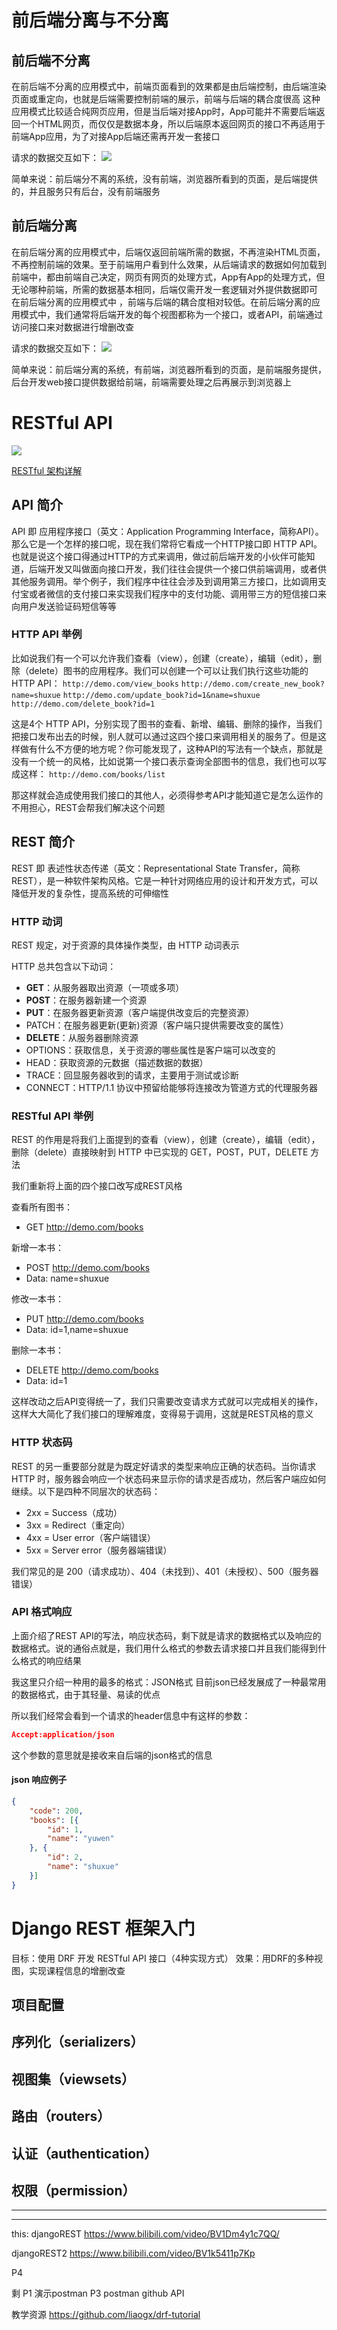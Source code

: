 # 前后端分离与不分离

## 前后端不分离

在前后端不分离的应用模式中，前端页面看到的效果都是由后端控制，由后端渲染页面或重定向，也就是后端需要控制前端的展示，前端与后端的耦合度很高
这种应用模式比较适合纯网页应用，但是当后端对接App时，App可能并不需要后端返回一个HTML网页，而仅仅是数据本身，所以后端原本返回网页的接口不再适用于前端App应用，为了对接App后端还需再开发一套接口

请求的数据交互如下：
![](resources/2023-11-03-10-48-10.png)

简单来说：前后端分不离的系统，没有前端，浏览器所看到的页面，是后端提供的，并且服务只有后台，没有前端服务

## 前后端分离

在前后端分离的应用模式中，后端仅返回前端所需的数据，不再渲染HTML页面，不再控制前端的效果。至于前端用户看到什么效果，从后端请求的数据如何加载到前端中，都由前端自己决定，网页有网页的处理方式，App有App的处理方式，但无论哪种前端，所需的数据基本相同，后端仅需开发一套逻辑对外提供数据即可
在前后端分离的应用模式中 ，前端与后端的耦合度相对较低。在前后端分离的应用模式中，我们通常将后端开发的每个视图都称为一个接口，或者API，前端通过访问接口来对数据进行增删改查

请求的数据交互如下：
![](resources/2023-11-03-10-49-59.png)

简单来说：前后端分离的系统，有前端，浏览器所看到的页面，是前端服务提供，后台开发web接口提供数据给前端，前端需要处理之后再展示到浏览器上

# RESTful API

![](resources/2024-01-15-19-43-11.png)

[RESTful 架构详解](https://www.runoob.com/w3cnote/restful-architecture.html)

## API 简介

API 即 应用程序接口（英文：Application Programming Interface，简称API）。那么它是一个怎样的接口呢，现在我们常将它看成一个HTTP接口即 HTTP API。也就是说这个接口得通过HTTP的方式来调用，做过前后端开发的小伙伴可能知道，后端开发又叫做面向接口开发，我们往往会提供一个接口供前端调用，或者供其他服务调用。举个例子，我们程序中往往会涉及到调用第三方接口，比如调用支付宝或者微信的支付接口来实现我们程序中的支付功能、调用带三方的短信接口来向用户发送验证码短信等等

### HTTP API 举例

比如说我们有一个可以允许我们查看（view），创建（create），编辑（edit），删除（delete）图书的应用程序。我们可以创建一个可以让我们执行这些功能的 HTTP API：
`http://demo.com/view_books`
`http://demo.com/create_new_book?name=shuxue`
`http://demo.com/update_book?id=1&name=shuxue`
`http://demo.com/delete_book?id=1`

这是4个 HTTP API，分别实现了图书的查看、新增、编辑、删除的操作，当我们把接口发布出去的时候，别人就可以通过这四个接口来调用相关的服务了。但是这样做有什么不方便的地方呢？你可能发现了，这种API的写法有一个缺点，那就是没有一个统一的风格，比如说第一个接口表示查询全部图书的信息，我们也可以写成这样：
`http://demo.com/books/list`

那这样就会造成使用我们接口的其他人，必须得参考API才能知道它是怎么运作的
不用担心，REST会帮我们解决这个问题

## REST 简介

REST 即 表述性状态传递（英文：Representational State Transfer，简称REST），是一种软件架构风格。它是一种针对网络应用的设计和开发方式，可以降低开发的复杂性，提高系统的可伸缩性

### HTTP 动词

REST 规定，对于资源的具体操作类型，由 HTTP 动词表示

HTTP 总共包含以下动词：
- **GET**：从服务器取出资源（一项或多项）
- **POST**：在服务器新建一个资源
- **PUT**：在服务器更新资源（客户端提供改变后的完整资源）
- PATCH：在服务器更新(更新)资源（客户端只提供需要改变的属性）
- **DELETE**：从服务器删除资源
- OPTIONS：获取信息，关于资源的哪些属性是客户端可以改变的
- HEAD：获取资源的元数据（描述数据的数据）
- TRACE：回显服务器收到的请求，主要用于测试或诊断
- CONNECT：HTTP/1.1 协议中预留给能够将连接改为管道方式的代理服务器

### RESTful API 举例

REST 的作用是将我们上面提到的查看（view），创建（create），编辑（edit），删除（delete）直接映射到 HTTP 中已实现的 GET，POST，PUT，DELETE 方法

我们重新将上面的四个接口改写成REST风格

查看所有图书：
- GET http://demo.com/books

新增一本书：
- POST http://demo.com/books
- Data: name=shuxue

修改一本书：
- PUT http://demo.com/books
- Data: id=1,name=shuxue

删除一本书：
- DELETE http://demo.com/books
- Data: id=1

这样改动之后API变得统一了，我们只需要改变请求方式就可以完成相关的操作，这样大大简化了我们接口的理解难度，变得易于调用，这就是REST风格的意义

### HTTP 状态码

REST 的另一重要部分就是为既定好请求的类型来响应正确的状态码。当你请求 HTTP 时，服务器会响应一个状态码来显示你的请求是否成功，然后客户端应如何继续。以下是四种不同层次的状态码：
- 2xx = Success（成功）
- 3xx = Redirect（重定向）
- 4xx = User error（客户端错误）
- 5xx = Server error（服务器端错误）

我们常见的是 200（请求成功）、404（未找到）、401（未授权）、500（服务器错误）

### API 格式响应

上面介绍了REST API的写法，响应状态码，剩下就是请求的数据格式以及响应的数据格式。说的通俗点就是，我们用什么格式的参数去请求接口并且我们能得到什么格式的响应结果

我这里只介绍一种用的最多的格式：JSON格式
目前json已经发展成了一种最常用的数据格式，由于其轻量、易读的优点

所以我们经常会看到一个请求的header信息中有这样的参数：
```json
Accept:application/json
```
这个参数的意思就是接收来自后端的json格式的信息

#### json 响应例子

```json
{
	"code": 200,
	"books": [{
		"id": 1,
		"name": "yuwen"
	}, {
		"id": 2,
		"name": "shuxue"
	}]
}
```

# Django REST 框架入门

目标：使用 DRF 开发 RESTful API 接口（4种实现方式）
效果：用DRF的多种视图，实现课程信息的增删改查

## 项目配置



















## 序列化（serializers）
















## 视图集（viewsets）
















## 路由（routers）















## 认证（authentication）








## 权限（permission）













---
---



this:
djangoREST
https://www.bilibili.com/video/BV1Dm4y1c7QQ/


djangoREST2
https://www.bilibili.com/video/BV1k5411p7Kp




P4



剩 P1 演示postman
P3 postman github API


教学资源
https://github.com/liaogx/drf-tutorial
